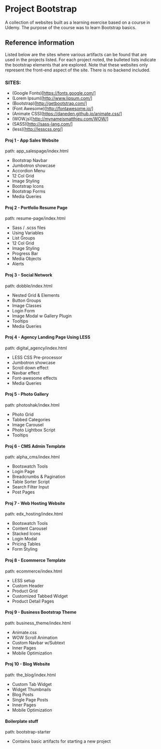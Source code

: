# Project Bootstrap

A collection of websites built as a learning exercise based on a course
in Udemy. The purpose of the course was to learn Bootstrap basics.

## Reference information
Listed below are the sites where various artifacts can be found that are used in
the projects listed. For each project noted, the bulleted lists indicate the
bootstrap elements that are explored. Note that these websites only represent
the front-end aspect of the site. There is no backend included.

### SITES:
- (Google Fonts)[https://fonts.google.com/]
- (Lorem Ipsum)[http://www.lipsum.com/]
- (Bootstrap)[http://getbootstrap.com/]
- (Font Awesome)[http://fontawesome.io/]
- (Animate CSS)[https://daneden.github.io/animate.css/]
- (WOW.js)[http://mynameismatthieu.com/WOW/]
- (SASS)[http://sass-lang.com/]
- (less)[http://lesscss.org/]

#### Proj 1 - App Sales Website
path: app_salespage/index.html

- Bootstrap Navbar
- Jumbotron showcase
- Accordion Menu
- 12 Col Grid
- Image Styling
- Bootstrap Icons
- Bootstrap Forms
- Media Queries

#### Proj 2 - Portfolio Resume Page
path: resume-page/index.html

- Sass / .scss files
- Using Variables
- List Groups
- 12 Col Grid
- Image Styling
- Progress Bar
- Media Objects
- Alerts

#### Proj 3 - Social Network
path: dobble/index.html

- Nested Grid & Elements
- Button Groups
- Image Classes
- Login Form
- Image Modal w Gallery Plugin
- Tooltips
- Media Queries

#### Proj 4 - Agency Landing Page Using LESS
path: digital_agency/index.html

- LESS CSS Pre-processor
- Jumbotron showcase
- Scroll down effect
- Navbar effect
- Font-awesome effects
- Media Queries

#### Proj 5 - Photo Gallery
path: photoshak/index.html

- Photo Grid
- Tabbed Categories
- Image Carousel
- Photo Lightbox Script
- Tooltips

#### Proj 6 - CMS Admin Template
path: alpha_cms/index.html

- Bootswatch Tools
- Login Page
- Breadcrumbs & Pagination
- Table Sorter Script
- Search Filter Input
- Post Pages

#### Proj 7 - Web Hosting Website
path: edx_hosting/index.html

- Bootswatch Tools
- Content Carousel
- Stacked Icons
- Login Modal
- Pricing Tables
- Form Styling

#### Proj 8 - Ecommerce Template
path: ecommerce/index.html

- LESS setup
- Custom Header
- Product Grid
- Customized Tabbed Widget
- Product Detail Pages

#### Proj 9 - Business Bootstrap Theme
path: business_theme/index.html

- Animate.css
- WOW Scroll Animation
- Custom Navbar w/Subtext
- Inner Pages
- Mobile Optimization

#### Proj 10 - Blog Website
path: the_blog/index.html

- Custom Tab Widget
- Widget Thumbnails
- Blog Posts
- Single Page Posts
- Inner Pages
- Mobile Optimization

#### Boilerplate stuff
path: bootstrap-starter

- Contains basic artifacts for
  starting a new project
